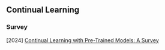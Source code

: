 ## Continual Learning

### Survey

[2024] [Continual Learning with Pre-Trained Models: A Survey](https://arxiv.org/abs/2401.16386)